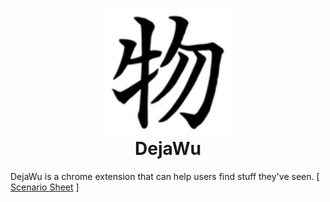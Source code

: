 <h1 align="center">
  <a href="https://github.com/fanglinchen/DejaWu" title="DejaWu">
    <img alt="DejaWu" src="https://github.com/fanglinchen/DejaWu/raw/master/assets/128.png" width="200px" height="200px" />
  </a>
  <br />
  DejaWu
</h1>

DejaWu is a chrome extension that can help users find stuff they've seen. [ [Scenario Sheet](https://docs.google.com/document/d/1_vBY0j2QEbjRc0NlRFsm7qUONufinM4VB0Kkb7f8Zcs/edit?usp=sharing) ]

